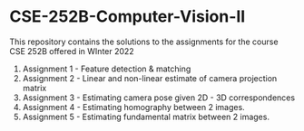# CSE-252B-Computer-Vision-II
This repository contains the solutions to the assignments for the course CSE 252B offered in WInter 2022

1. Assignment 1 - Feature detection & matching
2. Assignment 2 - Linear and non-linear estimate of camera projection matrix
3. Assignment 3 - Estimating camera pose given 2D - 3D correspondences
4. Assignment 4 - Estimating homography between 2 images.
5. Assignment 5 - Estimating fundamental matrix between 2 images.
